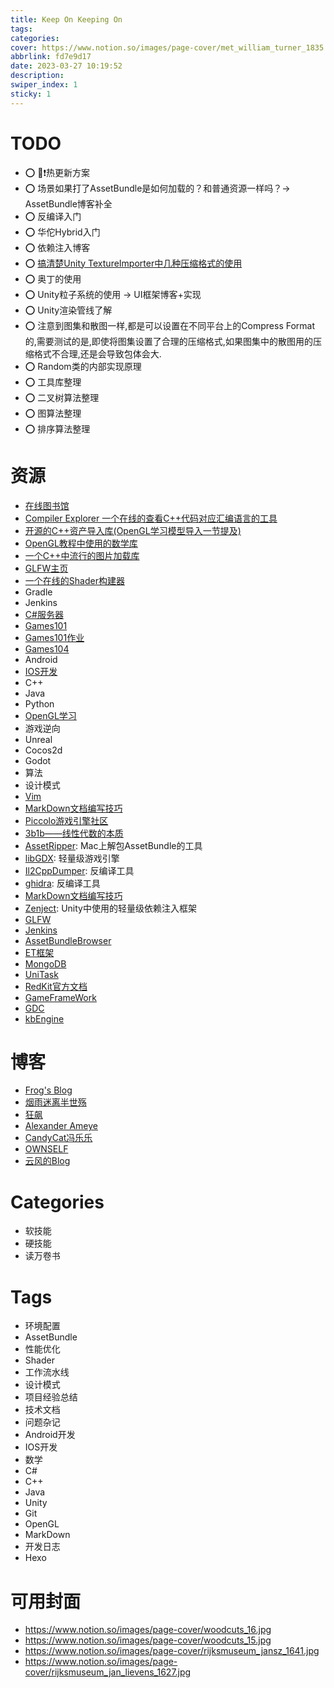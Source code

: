 ```yaml
---
title: Keep On Keeping On
tags:
categories:
cover: https://www.notion.so/images/page-cover/met_william_turner_1835.jpg
abbrlink: fd7e9d17
date: 2023-03-27 10:19:52
description:
swiper_index: 1
sticky: 1
---
```



# TODO

- ⭕️ 💢❗️热更新方案 
- ⭕️ 场景如果打了AssetBundle是如何加载的？和普通资源一样吗？-> AssetBundle博客补全
- ⭕️ 反编译入门
- ⭕️ 华佗Hybrid入门
- ⭕️ 依赖注入博客
- ⭕️ [搞清楚Unity TextureImporter中几种压缩格式的使用](https://docs.unity3d.com/2022.3/Documentation/Manual/class-TextureImporterOverride.html)
- ⭕️ 奥丁的使用
- ⭕️ Unity粒子系统的使用 -> UI框架博客+实现
- ⭕️ Unity渲染管线了解
- ⭕️ 注意到图集和散图一样,都是可以设置在不同平台上的Compress Format的,需要测试的是,即使将图集设置了合理的压缩格式,如果图集中的散图用的压缩格式不合理,还是会导致包体会大.
- ⭕️ Random类的内部实现原理
- ⭕️ 工具库整理
- ⭕️ 二叉树算法整理
- ⭕️ 图算法整理
- ⭕️ 排序算法整理

# 资源

- [在线图书馆](https://zh.z-lib.gs/)
- [Compiler Explorer 一个在线的查看C++代码对应汇编语言的工具](https://godbolt.org/) 
- [开源的C++资产导入库(OpenGL学习模型导入一节提及)](https://assimp.org/) 
- [OpenGL教程中使用的数学库](https://glm.g-truc.net/0.9.8/index.html) 
- [一个C++中流行的图片加载库](https://github.com/nothings/stb)
- [GLFW主页](https://www.glfw.org/docs/latest/index.html)
- [一个在线的Shader构建器](https://www.shadertoy.com/)
- Gradle
- Jenkins
- [C#服务器](https://www.youtube.com/watch?v=vOBSAFmL610&list=PLI9CK8e_e3MeDv8K1vi0FosBV4dKmcOo3)
- [Games101](https://www.bilibili.com/video/BV1X7411F744)
- [Games101作业](https://games-cn.org/forums/topic/allhw/)
- [Games104](https://www.bilibili.com/video/BV1oU4y1R7Km)
- Android
- [IOS开发](https://developer.apple.com/documentation/)
- C++
- Java
- Python
- [OpenGL学习](https://learnopengl-cn.github.io/intro/)
- 游戏逆向
- Unreal
- Cocos2d
- Godot
- 算法
- 设计模式
- [Vim]()
- [MarkDown文档编写技巧](https://github.com/LearnShare/Learning-Markdown)
- [Piccolo游戏引擎社区](https://www.piccoloengine.com/topics/node/feed/all)
- [3b1b——线性代数的本质](https://www.youtube.com/watch?v=fNk_zzaMoSs&list=PLZHQObOWTQDPD3MizzM2xVFitgF8hE_ab&index=2)
- [AssetRipper](https://github.com/AssetRipper/AssetRipper): Mac上解包AssetBundle的工具
- [libGDX](https://github.com/libgdx/libgdx): 轻量级游戏引擎
- [Il2CppDumper](https://github.com/Perfare/Il2CppDumper): 反编译工具
- [ghidra](https://github.com/NationalSecurityAgency/ghidra): 反编译工具
- [MarkDown文档编写技巧](https://github.com/LearnShare/Learning-Markdown)
- [Zenject](https://github.com/modesttree/Zenject): Unity中使用的轻量级依赖注入框架
- [GLFW](https://github.com/glfw/glfw)
- [Jenkins](https://github.com/jenkinsci/jenkins)
- [AssetBundleBrowser](https://github.com/Unity-Technologies/AssetBundles-Browser)
- [ET框架](https://github.com/egametang/ET)
- [MongoDB](https://github.com/mongodb/mongo)
- [UniTask](https://github.com/Cysharp/UniTask)
- [RedKit官方文档](https://cdprojektred.atlassian.net/wiki/spaces/W3REDkit/pages/36864027/WS+Script+Studio+basics)
- [GameFrameWork](https://github.com/EllanJiang/GameFramework)
- [GDC](https://www.youtube.com/@Gdconf)
- [kbEngine](https://kbengine.github.io//)

# 博客

- [Frog's Blog](https://frog-game.github.io/posts/blog/wufengdashijie/)
- [烟雨迷离半世殇](https://www.lfzxb.top/)
- [狂飙](https://networm.me/)
- [Alexander Ameye](https://ameye.dev/)
- [CandyCat冯乐乐](https://candycat1992.github.io/)
- [OWNSELF](https://www.ownself.org/)
- [云风的Blog](https://blog.codingnow.com/)


# Categories

- 软技能
- 硬技能
- 读万卷书

# Tags
- 环境配置
- AssetBundle
- 性能优化
- Shader
- 工作流水线
- 设计模式
- 项目经验总结
- 技术文档
- 问题杂记
- Android开发
- IOS开发
- 数学
- C#
- C++
- Java
- Unity
- Git
- OpenGL
- MarkDown
- 开发日志
- Hexo

# 可用封面
- https://www.notion.so/images/page-cover/woodcuts_16.jpg
- https://www.notion.so/images/page-cover/woodcuts_15.jpg
- https://www.notion.so/images/page-cover/rijksmuseum_jansz_1641.jpg
- https://www.notion.so/images/page-cover/rijksmuseum_jan_lievens_1627.jpg
